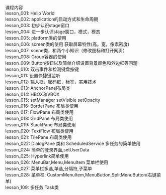 ##
课程内容<br/>
    lesson_001: Hello World <br/>
    lesson_002: application的启动方式和生命周期<br/>
    lesson_003: 初步认识stage窗口<br/>
    lesson_004: 进一步认识stage窗口，模式，模态<br/>
    lesson_005: platform类的使用<br/>
    lesson_006: screen类的使用 获取屏幕特性(高，宽，像素密度)<br/>
    lesson_007: scene类，和两个小知识（修改图标和打开网页）<br/>
    lesson_008: Group容器的使用<br/>
    lesson_009: Button按钮以及简单介绍设置背景颜色和外边框等问题<br/>
    lesson_010: 双击事件和检测键盘按键<br/>
    lesson_011: 设置快捷键监听<br/>
    lesson_012: 输入框，密码框，标签，实用技术<br/>
    lesson_013: AnchorPanel布局类<br/>
    lesson_014: HBOX和VBOX<br/>
    lesson_015: setManager setVisible setOpacity<br/>
    lesson_016: BorderPane 布局类使用<br/>
    lesson_017: FlowPane 布局类使用<br/>
    lesson_018: GridPane 布局类使用<br/>
    lesson_019: StackPane 布局类使用<br/>
    lesson_020: TextFlow 布局类使用<br/>
    lesson_021: TilePane 布局类使用<br/>
    lesson_022: DialogPane 类和 ScheduledService 多任务的简单使用<br/>
    lesson_024: 简单的登录界面,setUserData<br/>
    lesson_025: Hyperlink简单使用<br/>
    lesson_026: MenuBar,Menu,MenuItem 菜单栏使用<br/>
    lesson_027: 菜单栏多选,单选,分隔符,子菜单<br/>
    lesson_028: 菜单栏: CustomMenuItem,MenuButton,SplitMenuButton(右键菜单)<br/>
    lesson_109: 多任务 Task类<br/>
    
##